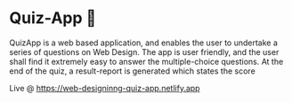 # Quiz-App 🤔
QuizApp is a web based application, and enables the user to undertake a series of questions on Web Design. The app is user friendly, and the user shall find it extremely easy to answer the multiple-choice questions. At the end of the quiz, a result-report is generated which states the score

Live @
https://web-designinng-quiz-app.netlify.app

